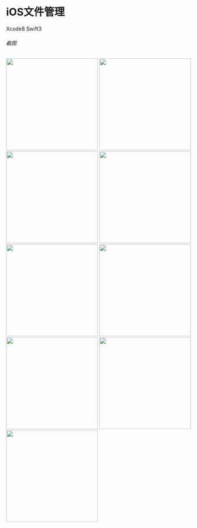 # iOS文件管理

Xcode8 Swift3

###### 截图
<img src="https://github.com/cezres/Resources/blob/master/File/11.png" width=250 />
<img src="https://github.com/cezres/Resources/blob/master/File/12.png" width=250 />
<img src="https://github.com/cezres/Resources/blob/master/File/13.png" width=250 />
<img src="https://github.com/cezres/Resources/blob/master/File/14.png" width=250 />
<img src="https://github.com/cezres/Resources/blob/master/File/15.png" width=250 />
<img src="https://github.com/cezres/Resources/blob/master/File/16.png" width=250 />
<img src="https://github.com/cezres/Resources/blob/master/File/17.png" width=250 />
<img src="https://github.com/cezres/Resources/blob/master/File/18.png" width=250 />
<img src="https://github.com/cezres/Resources/blob/master/File/19.png" width=250 />



